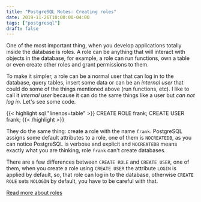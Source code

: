 ```yaml
---
title: "PostgreSQL Notes: Creating roles"
date: 2019-11-26T10:00:00-04:00
tags: ["postgresql"]
draft: false
---
```


One of the most important thing, when you develop applications totally inside the database is roles. A role can be anything that will interact with objects in the database, for example, a role can run functions, own a table or even create other roles and grant permissions to them.

To make it simpler, a role can be a normal user that can log in to the database, query tables, insert some data or can be an *internal user* that could do some of the things mentioned above (run functions, etc). I like to call it *internal user* because it can do the same things like a user but *can not log in*. Let's see some code.

{{< highlight sql "linenos=table" >}}
  CREATE ROLE frank;
  CREATE USER frank;
{{< /highlight >}}

They do the same thing: create a role with the name `frank`. PostgreSQL assigns some default attributes to a role, one of them is `NOCREATEDB`, as you can notice PostgreSQL is verbose and explicit and `NOCREATEDB` means exactly what you are thinking, role `frank` can't create databases.

There are a few differences between `CREATE ROLE` and `CREATE USER`, one of them, when you create a role using `CREATE USER` the attribute `LOGIN` is applied by default, so, that role can log in to the database, otherwise `CREATE ROLE` sets `NOLOGIN` by default, you have to be careful with that.

[Read more about roles](https://www.postgresql.org/docs/current/role-membership.html)
